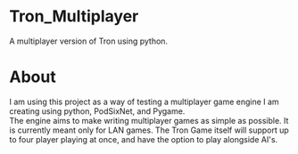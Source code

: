 # Tron_Multiplayer
A multiplayer version of Tron using python.  

# About
I am using this project as a way of testing a multiplayer game engine I am creating using python, PodSixNet, and Pygame.  
The engine aims to make writing multiplayer games as simple as possible.  It is currently meant only for LAN games. 
The Tron Game itself will support up to four player playing at once, and have the option to play alongside AI's.
